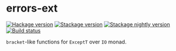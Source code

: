 errors-ext
==========

[![Hackage version](https://img.shields.io/hackage/v/errors-ext.svg)](https://hackage.haskell.org/package/errors-ext)
[![Stackage version](https://www.stackage.org/package/errors-ext/badge/lts?label=stackage)](https://www.stackage.org/package/errors-ext)
[![Stackage nightly version](https://www.stackage.org/package/errors-ext/badge/nightly?label=nightly)](https://www.stackage.org/package/errors-ext)
[![Build status](https://secure.travis-ci.org/A1-Triard/errors-ext.png?branch=master)](http://travis-ci.org/A1-Triard/errors-ext)

`bracket`-like functions for `ExceptT` over `IO` monad.

